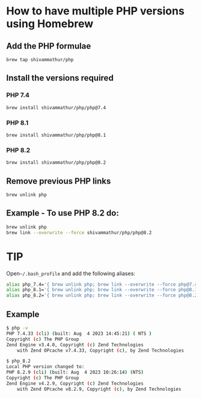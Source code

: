# How to have multiple PHP versions using Homebrew

## Add the PHP formulae
`brew tap shivammathur/php`

## Install the versions required

### PHP 7.4
`brew install shivammathur/php/php@7.4`

### PHP 8.1
`brew install shivammathur/php/php@8.1`

### PHP 8.2
`brew install shivammathur/php/php@8.2`

## Remove previous PHP links
`brew unlink php`

## Example - To use PHP 8.2 do:
```bash
brew unlink php
brew link --overwrite --force shivammathur/php/php@8.2
```

# TIP
Open`~/.bash_profile` and add the following aliases:

```bash
alias php_7.4='{ brew unlink php; brew link --overwrite --force php@7.4; } &> /dev/null && echo "Local PHP version changed to:"; php -v'
alias php_8.1='{ brew unlink php; brew link --overwrite --force php@8.1; } &> /dev/null && echo "Local PHP version changed to:"; php -v'
alias php_8.2='{ brew unlink php; brew link --overwrite --force php@8.2; } &> /dev/null && echo "Local PHP version changed to:"; php -v'
```

## Example

```bash
$ php -v
PHP 7.4.33 (cli) (built: Aug  4 2023 14:45:21) ( NTS )
Copyright (c) The PHP Group
Zend Engine v3.4.0, Copyright (c) Zend Technologies
    with Zend OPcache v7.4.33, Copyright (c), by Zend Technologies

$ php_8.2
Local PHP version changed to:
PHP 8.2.9 (cli) (built: Aug  4 2023 10:26:14) (NTS)
Copyright (c) The PHP Group
Zend Engine v4.2.9, Copyright (c) Zend Technologies
    with Zend OPcache v8.2.9, Copyright (c), by Zend Technologies
```
